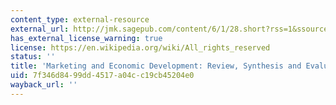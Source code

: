 ```yaml
---
content_type: external-resource
external_url: http://jmk.sagepub.com/content/6/1/28.short?rss=1&ssource=mfc
has_external_license_warning: true
license: https://en.wikipedia.org/wiki/All_rights_reserved
status: ''
title: 'Marketing and Economic Development: Review, Synthesis and Evaluation'
uid: 7f346d84-99dd-4517-a04c-c19cb45204e0
wayback_url: ''
---
```

